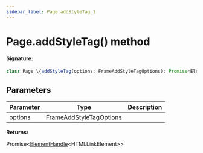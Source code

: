 ```yaml
---
sidebar_label: Page.addStyleTag_1
---
```


# Page.addStyleTag() method

#### Signature:

```typescript
class Page \{addStyleTag(options: FrameAddStyleTagOptions): Promise<ElementHandle<HTMLLinkElement>>;\}
```

## Parameters

| Parameter | Type                                                              | Description |
| --------- | ----------------------------------------------------------------- | ----------- |
| options   | [FrameAddStyleTagOptions](./puppeteer.frameaddstyletagoptions.md) |             |

**Returns:**

Promise&lt;[ElementHandle](./puppeteer.elementhandle.md)&lt;HTMLLinkElement&gt;&gt;
